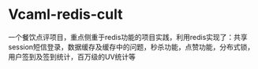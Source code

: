 # Vcaml-redis-cult
一个餐饮点评项目，重点侧重于redis功能的项目实践，利用redis实现了：共享session短信登录，数据缓存及缓存中的问题，秒杀功能，点赞功能，分布式锁，用户签到及签到统计，百万级的UV统计等
